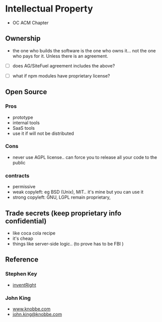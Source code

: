 # Intellectual Property

- OC ACM Chapter



## Ownership

- the one who builds the software is the one who owns it... not the one who pays for it. Unless there is an agreement.

- [ ] does AG/SiteFuel agreement includes the above?
- [ ] what if npm modules have proprietary license?





## Open Source
### Pros
- prototype
- internal tools
- SaaS tools
- use it if will not be distributed

### Cons
- never use AGPL license.. can force you to release all your code to the public

### contracts
- permissive
- weak copyleft: eg BSD (Unix), MIT.. it's mine but you can use it
- strong copyleft: GNU, LGPL remain proprietary, 


## Trade secrets (keep proprietary info confidential)
- like coca cola recipe
- it's cheap
- things like server-side logic.. (to prove has to be FBI )



## Reference

### Stephen Key
- [inventRight](http://www.inventright.com/)

### John King
- www.knobbe.com   
- john.king@knobbe.com